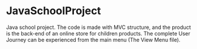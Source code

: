 # JavaSchoolProject
Java school project. The code is made with MVC structure, and the product is the back-end of an online store for children products. The complete User Journey can be experienced from the main menu  (The View Menu file). 
